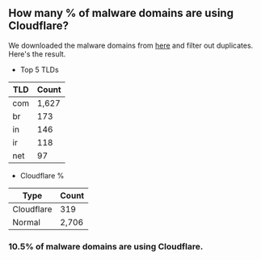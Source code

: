 ## How many % of malware domains are using Cloudflare?


We downloaded the malware domains from [here](https://urlhaus.abuse.ch) and filter out duplicates.
Here's the result.


[//]: # (start replacement)


- Top 5 TLDs

| TLD | Count |
| --- | --- |
| com | 1,627 |
| br | 173 |
| in | 146 |
| ir | 118 |
| net | 97 |


- Cloudflare %

| Type | Count |
| --- | --- |
| Cloudflare | 319 |
| Normal | 2,706 |


### 10.5% of malware domains are using Cloudflare.